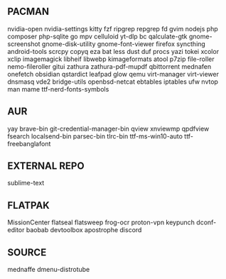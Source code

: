 ## PACMAN

nvidia-open
nvidia-settings
kitty
fzf
ripgrep repgrep
fd
gvim
nodejs
php composer php-sqlite
go
mpv
celluloid
yt-dlp
bc
qalculate-gtk
gnome-screenshot
gnome-disk-utility
gnome-font-viewer
firefox
syncthing
android-tools
scrcpy
copyq
eza
bat less
dust
duf
procs
yazi
tokei
xcolor
xclip
imagemagick libheif libwebp
kimageformats
atool p7zip
file-roller
nemo-fileroller
gitui
zathura zathura-pdf-mupdf
qbittorrent
mednafen
onefetch
obsidian
qstardict
leafpad
glow
qemu virt-manager virt-viewer dnsmasq vde2 bridge-utils openbsd-netcat ebtables iptables
ufw
nvtop
man
mame
ttf-nerd-fonts-symbols

## AUR

yay
brave-bin
git-credential-manager-bin
qview
xnviewmp
qpdfview
fsearch
localsend-bin
parsec-bin
tlrc-bin
ttf-ms-win10-auto
ttf-freebanglafont

## EXTERNAL REPO

sublime-text

## FLATPAK

MissionCenter
flatseal
flatsweep
frog-ocr
proton-vpn
keypunch
dconf-editor
baobab
devtoolbox
apostrophe
discord

## SOURCE

mednaffe
dmenu-distrotube
